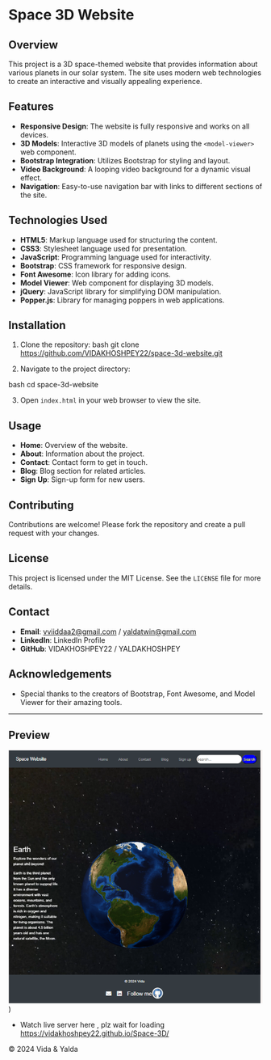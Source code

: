 # Space 3D Website

## Overview
This project is a 3D space-themed website that provides information about various planets in our solar system. The site uses modern web technologies to create an interactive and visually appealing experience.

## Features
- **Responsive Design**: The website is fully responsive and works on all devices.
- **3D Models**: Interactive 3D models of planets using the `<model-viewer>` web component.
- **Bootstrap Integration**: Utilizes Bootstrap for styling and layout.
- **Video Background**: A looping video background for a dynamic visual effect.
- **Navigation**: Easy-to-use navigation bar with links to different sections of the site.

## Technologies Used
- **HTML5**: Markup language used for structuring the content.
- **CSS3**: Stylesheet language used for presentation.
- **JavaScript**: Programming language used for interactivity.
- **Bootstrap**: CSS framework for responsive design.
- **Font Awesome**: Icon library for adding icons.
- **Model Viewer**: Web component for displaying 3D models.
- **jQuery**: JavaScript library for simplifying DOM manipulation.
- **Popper.js**: Library for managing poppers in web applications.

## Installation
1. Clone the repository:
    bash
    git clone https://github.com/VIDAKHOSHPEY22/space-3d-website.git
   
2. Navigate to the project directory:
    
bash
    cd space-3d-website

   3. Open `index.html` in your web browser to view the site.

## Usage
- **Home**: Overview of the website.
- **About**: Information about the project.
- **Contact**: Contact form to get in touch.
- **Blog**: Blog section for related articles.
- **Sign Up**: Sign-up form for new users.

## Contributing
Contributions are welcome! Please fork the repository and create a pull request with your changes.

## License
This project is licensed under the MIT License. See the `LICENSE` file for more details.

## Contact
- **Email**: vviiddaa2@gmail.com / yaldatwin@gmail.com
- **LinkedIn**: LinkedIn Profile
- **GitHub**: VIDAKHOSHPEY22 / YALDAKHOSHPEY

## Acknowledgements
- Special thanks to the creators of Bootstrap, Font Awesome, and Model Viewer for their amazing tools.

---

## Preview

![alt text](https://github.com/VIDAKHOSHPEY22/Space-3D/blob/main/assets/images/preview.png))


- Watch live server here , plz wait for loading
https://vidakhoshpey22.github.io/Space-3D/

© 2024 Vida & Yalda

